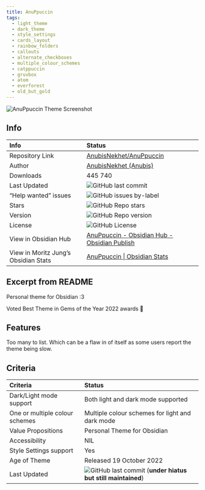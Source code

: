 ```yaml
---
title: AnuPpuccin
tags:
  - light_theme
  - dark_theme
  - style_settings
  - cards_layout
  - rainbow_folders
  - callouts
  - alternate_checkboxes
  - multiple_colour_schemes
  - catppuccin
  - gruvbox
  - atom
  - everforest
  - old_but_gold
---
```


![AnuPpuccin Theme Screenshot](https://raw.githubusercontent.com/AnubisNekhet/AnuPpuccin/refs/heads/main/assets/gh-preview.webp)

## Info

| Info                                 | Status                                                                                                                                                                                                           |
| :----------------------------------- | :--------------------------------------------------------------------------------------------------------------------------------------------------------------------------------------------------------------- |
| Repository Link                      | [AnubisNekhet/AnuPpuccin](https://github.com/AnubisNekhet/AnuPpuccin)                                                                                                                                            |
| Author                               | [AnubisNekhet (Anubis)](https://github.com/AnubisNekhet)                                                                                                                                                         |
| Downloads                            | 445 740                                                                                                                                                                                                          |
| Last Updated                         | ![GitHub last commit](https://img.shields.io/github/last-commit/AnubisNekhet/AnuPpuccin?color=573E7A&amp;label=last%20update&amp;logo=github&amp;style=for-the-badge) |
| “Help wanted” issues                 | ![GitHub issues by-label](https://img.shields.io/github/issues/AnubisNekhet/AnuPpuccin/help%20wanted?color=573E7A&amp;logo=github&amp;style=for-the-badge)            |
| Stars                                | ![GitHub Repo stars](https://img.shields.io/github/stars/AnubisNekhet/AnuPpuccin?color=573E7A&amp;logo=github&amp;style=for-the-badge)                                |
| Version                              | ![GitHub Repo version](https://img.shields.io/github/v/release/AnubisNekhet/AnuPpuccin?color=573E7A&amp;logo=github&amp;style=for-the-badge&sort=semver)              |
| License                              | ![GitHub License](https://img.shields.io/github/license/AnubisNekhet/AnuPpuccin?style=for-the-badge)                                                                   |
| View in Obsidian Hub                 | [AnuPpuccin \- Obsidian Hub \- Obsidian Publish](https://publish.obsidian.md/hub/02+-+Community+Expansions/02.05+All+Community+Expansions/Themes/AnuPpuccin)                                                     |
| View in Moritz Jung’s Obsidian Stats | [AnuPpuccin \| Obsidian Stats](https://www.moritzjung.dev/obsidian-stats/themes/anuppuccin/)                                                                                                                     |

## Excerpt from README

Personal theme for Obsidian :3

Voted Best Theme in Gems of the Year 2022 awards 🎉

## Features

Too many to list. Which can be a flaw in of itself as some users report the theme being slow.

## Criteria

| Criteria                       | Status                                                                                                                                                                                                                                                   |
| :----------------------------- | :------------------------------------------------------------------------------------------------------------------------------------------------------------------------------------------------------------------------------------------------------- |
| Dark/Light mode support        | Both light and dark mode supported                                                                                                                                                                                                                       |
| One or multiple colour schemes | Multiple colour schemes for light and dark mode                                                                                                                                                                                                          |
| Value Propositions             | Personal Theme for Obsidian                                                                                                                                                                                                                              |
| Accessibility                  | NIL                                                                                                                                                                                                                                                      |
| Style Settings support         | Yes                                                                                                                                                                                                                                                      |
| Age of Theme                   | Released 19 October 2022                                                                                                                                                                                                                                 |
| Last Updated                   | ![GitHub last commit](https://img.shields.io/github/last-commit/AnubisNekhet/AnuPpuccin?color=573E7A&amp;label=last%20update&amp;logo=github&amp;style=for-the-badge) (**under hiatus but still maintained**) |
